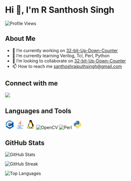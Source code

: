 # Hi 👋, I'm R Santhosh Singh

![Profile Views](https://komarev.com/ghpvc/?username=rajputhsanthoshsingh&label=Profile%20views&color=0e75b6&style=flat)

## About Me

- 🔭 I’m currently working on [32-bit-Up-Down-Counter](https://github.com/RajputhSanthoshSingh/32-bit-Up-Down-Counter)
- 🌱 I’m currently learning Verilog, Tcl, Perl, Python
- 👯 I’m looking to collaborate on [32-bit-Up-Down-Counter](https://github.com/RajputhSanthoshSingh/32-bit-Up-Down-Counter)
- 📫 How to reach me [santhoshrajputhsingh@gmail.com](mailto:santhoshrajputhsingh@gmail.com)

## Connect with me

[<img src="https://raw.githubusercontent.com/rahuldkjain/github-profile-readme-generator/master/src/images/icons/Social/linked-in-alt.svg" width="20">](https://www.linkedin.com/in/santhoshrajputh/)

## Languages and Tools

<img src="https://raw.githubusercontent.com/devicons/devicon/master/icons/c/c-original.svg" width="30" height="30" alt="C"> <img src="https://raw.githubusercontent.com/devicons/devicon/master/icons/java/java-original.svg" width="30" height="30" alt="Java"> <img src="https://raw.githubusercontent.com/devicons/devicon/master/icons/linux/linux-original.svg" width="30" height="30" alt="Linux"> <img src="https://www.vectorlogo.zone/logos/opencv/opencv-icon.svg" width="30" height="30" alt="OpenCV"> <img src="https://api.iconify.design/logos-perl.svg" width="30" height="30" alt="Perl"> <img src="https://raw.githubusercontent.com/devicons/devicon/master/icons/python/python-original.svg" width="30" height="30" alt="Python">

## GitHub Stats

<p align="left">
  <img src="https://github-readme-stats.vercel.app/api/?username=rajputhsanthoshsingh&show_icons=true&locale=en" alt="GitHub Stats" width="45%">
</p>

![GitHub Streak](https://github-readme-streak-stats.herokuapp.com/?user=rajputhsanthoshsingh)
<p align="left">
  <img src="https://github-readme-stats.vercel.app/api/top-langs/?username=rajputhsanthoshsingh&show_icons=true&locale=en&layout=compact" alt="Top Languages" width="45%">
</p>
